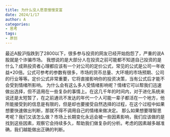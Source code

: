 ```yaml
---
title: 为什么没人愿意慢慢变富
date: 2024/1/17
author: A
categories:
- 思考
tags:
- 原创
---
```


最近A股沪指跌到了2800以下，很多参与投资的网友已经开始抱怨了，严重的说A股就是个诈骗市场。
我想说的是大部分人在投资之前可能都不知道自己投资的是什么？成熟投资者心理都应该有一个对公司的定价公式，常见的公式是公司一年收益*20倍。公式可参考的参数有很多，市场的货币总量、大环境的市场预期、公司的行业等等。定价公式非常重要，它将直接影响你的投资决策，当有公式后才能不会受到情绪所影响。
为什么会有这么多人受情绪影响呢？情绪它可以帮我们迅速做出选择，但不适用在一些复杂的事情上。在这几千年的时间内，对于进化系统来说还是太短暂了，在之前通讯不发达的年代一个人可能一辈子都活在一个地方，他所能接受到的信息是有限的，但是却也要接受自然选择的过程，在这个过程中如果想要快速做出判断，那就不得不调用自己的情绪来做决定。
那么如果想要理智思考呢？我们又该怎么做？市场上长期变化永远会被一些因素影响，我们应该做的是找到这些因素，观察它会持续多久，帮助我们做复杂的分析。考虑的因素越多越准确，我们越能做出正确的判断。